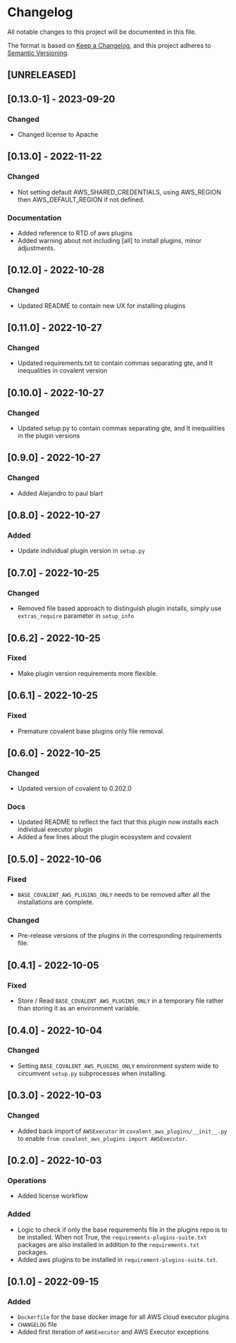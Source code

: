 # Changelog

All notable changes to this project will be documented in this file.

The format is based on [Keep a Changelog](https://keepachangelog.com/en/1.0.0/),
and this project adheres to [Semantic Versioning](https://semver.org/spec/v2.0.0.html).

## [UNRELEASED]

## [0.13.0-1] - 2023-09-20

### Changed

- Changed license to Apache

## [0.13.0] - 2022-11-22

### Changed

- Not setting default AWS_SHARED_CREDENTIALS, using AWS_REGION then AWS_DEFAULT_REGION if not defined.

### Documentation

- Added reference to RTD of aws plugins
- Added warning about not including [all] to install plugins, minor adjustments.

## [0.12.0] - 2022-10-28

### Changed

- Updated README to contain new UX for installing plugins

## [0.11.0] - 2022-10-27

### Changed

- Updated requirements.txt to contain commas separating gte, and lt inequalities in covalent version

## [0.10.0] - 2022-10-27

### Changed

- Updated setup.py to contain commas separating gte, and lt inequalities in the plugin versions

## [0.9.0] - 2022-10-27

### Changed

- Added Alejandro to paul blart

## [0.8.0] - 2022-10-27

### Added

- Update individual plugin version in `setup.py`

## [0.7.0] - 2022-10-25

### Changed

- Removed file based approach to distinguish plugin installs, simply use `extras_require` parameter in `setup_info`

## [0.6.2] - 2022-10-25

### Fixed

- Make plugin version requirements more flexible.

## [0.6.1] - 2022-10-25

### Fixed

- Premature covalent base plugins only file removal.

## [0.6.0] - 2022-10-25

### Changed

- Updated version of covalent to 0.202.0

### Docs

- Updated README to reflect the fact that this plugin now installs each individual executor plugin
- Added a few lines about the plugin ecosystem and covalent

## [0.5.0] - 2022-10-06

### Fixed

- `BASE_COVALENT_AWS_PLUGINS_ONLY` needs to be removed after all the installations are complete.

### Changed

- Pre-release versions of the plugins in the corresponding requirements file.

## [0.4.1] - 2022-10-05

### Fixed

- Store / Read `BASE_COVALENT_AWS_PLUGINS_ONLY` in a temporary file rather than storing it as an environment variable.

## [0.4.0] - 2022-10-04

### Changed

- Setting `BASE_COVALENT_AWS_PLUGINS_ONLY` environment system wide to circumvent `setup.py` subprocesses when installing.

## [0.3.0] - 2022-10-03

### Changed

- Added back import of `AWSExecutor` in `covalent_aws_plugins/__init__.py` to enable `from covalent_aws_plugins import AWSExecutor`.

## [0.2.0] - 2022-10-03
### Operations

- Added license workflow


### Added 

- Logic to check if only the base requirements file in the plugins repo is to be installed. When not True, the `requirements-plugins-suite.txt` packages are also installed in addition to the `requirements.txt` packages.
- Added aws plugins to be installed in `requirement-plugins-suite.txt`.

## [0.1.0] - 2022-09-15

### Added

- `Dockerfile` for the base docker image for all AWS cloud executor plugins
- `CHANGELOG` file
- Added first iteration of `AWSExecutor` and AWS Executor exceptions
